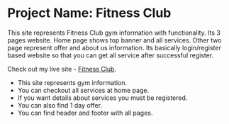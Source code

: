 # Project Name: Fitness Club

This site represents Fitness Club gym information with functionality. Its 3 pages website. Home page shows top banner and all services. Other two page represent offer and about us information. Its basically login/register based website so that you can get all service after successful register.

Check out my live site - [Fitness Club](https://fitness-club-5b37c.web.app/).

- This site represents gym information.
- You can checkout all services at home page.
- If you want details about services you must be registered.
- You can also find 1 day offer.
- You can find header and footer with all pages.